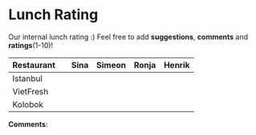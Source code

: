 # Lunch Rating

Our internal lunch rating :) 
Feel free to add **suggestions**, **comments** and **ratings**(1-10)!

| Restaurant 	|| Sina  	| Simeon 	| Ronja 	| Henrik 	|
|------------	|-|-------	|--------	|-------	|--------	|
| Istanbul   	||       	|        	|       	|        	|
| VietFresh  	||       	|        	|       	|        	|
| Kolobok    	||       	|        	|       	|        	|

__Comments__:
